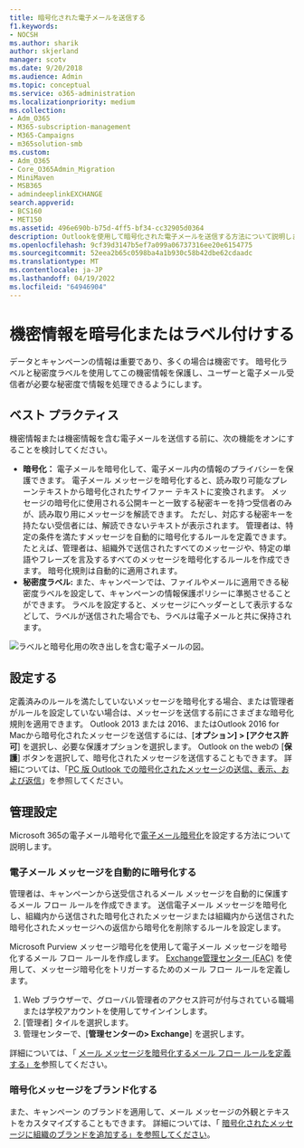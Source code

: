 ```yaml
---
title: 暗号化された電子メールを送信する
f1.keywords:
- NOCSH
ms.author: sharik
author: skjerland
manager: scotv
ms.date: 9/20/2018
ms.audience: Admin
ms.topic: conceptual
ms.service: o365-administration
ms.localizationpriority: medium
ms.collection:
- Adm_O365
- M365-subscription-management
- M365-Campaigns
- m365solution-smb
ms.custom:
- Adm_O365
- Core_O365Admin_Migration
- MiniMaven
- MSB365
- admindeeplinkEXCHANGE
search.appverid:
- BCS160
- MET150
ms.assetid: 496e690b-b75d-4ff5-bf34-cc32905d0364
description: Outlookを使用して暗号化された電子メールを送信する方法について説明します。
ms.openlocfilehash: 9cf39d3147b5ef7a099a06737316ee20e6154775
ms.sourcegitcommit: 52eea2b65c0598ba4a1b930c58b42dbe62cdaadc
ms.translationtype: MT
ms.contentlocale: ja-JP
ms.lasthandoff: 04/19/2022
ms.locfileid: "64946904"
---
```

# <a name="encrypt-or-label-your-sensitive-email"></a>機密情報を暗号化またはラベル付けする

データとキャンペーンの情報は重要であり、多くの場合は機密です。 暗号化ラベルと秘密度ラベルを使用してこの機密情報を保護し、ユーザーと電子メール受信者が必要な秘密度で情報を処理できるようにします。

## <a name="best-practices"></a>ベスト プラクティス

機密情報または機密情報を含む電子メールを送信する前に、次の機能をオンにすることを検討してください。

- **暗号化：** 電子メールを暗号化して、電子メール内の情報のプライバシーを保護できます。 電子メール メッセージを暗号化すると、読み取り可能なプレーンテキストから暗号化されたサイファー テキストに変換されます。 メッセージの暗号化に使用される公開キーと一致する秘密キーを持つ受信者のみが、読み取り用にメッセージを解読できます。 ただし、対応する秘密キーを持たない受信者には、解読できないテキストが表示されます。 管理者は、特定の条件を満たすメッセージを自動的に暗号化するルールを定義できます。 たとえば、管理者は、組織外で送信されたすべてのメッセージや、特定の単語やフレーズを言及するすべてのメッセージを暗号化するルールを作成できます。 暗号化規則は自動的に適用されます。
- **秘密度ラベル:** また、キャンペーンでは、ファイルやメールに適用できる秘密度ラベルを設定して、キャンペーンの情報保護ポリシーに準拠させることができます。 ラベルを設定すると、メッセージにヘッダーとして表示するなどして、ラベルが送信された場合でも、ラベルは電子メールと共に保持されます。

![ラベルと暗号化用の吹き出しを含む電子メールの図。](../media/m365-campaign-email-encrypt.png)

## <a name="set-it-up"></a>設定する

定義済みのルールを満たしていないメッセージを暗号化する場合、または管理者がルールを設定していない場合は、メッセージを送信する前にさまざまな暗号化規則を適用できます。 Outlook 2013 または 2016、またはOutlook 2016 for Macから暗号化されたメッセージを送信するには、[**オプション] > [アクセス許可**] を選択し、必要な保護オプションを選択します。 Outlook on the webの [**保護**] ボタンを選択して、暗号化されたメッセージを送信することもできます。 詳細については、「[PC 版 Outlook での暗号化されたメッセージの送信、表示、および返信](https://support.microsoft.com/en-us/office/send-view-and-reply-to-encrypted-messages-in-outlook-for-pc-eaa43495-9bbb-4fca-922a-df90dee51980)」を参照してください。

## <a name="admin-settings"></a>管理設定

Microsoft 365の電子メール暗号化で[電子メール暗号化](../compliance/email-encryption.md)を設定する方法について説明します。

### <a name="automatically-encrypt-email-messages"></a>電子メール メッセージを自動的に暗号化する

管理者は、キャンペーンから送受信されるメール メッセージを自動的に保護するメール フロー ルールを作成できます。 送信電子メール メッセージを暗号化し、組織内から送信された暗号化されたメッセージまたは組織内から送信された暗号化されたメッセージへの返信から暗号化を削除するルールを設定します。

Microsoft Purview メッセージ暗号化を使用して電子メール メッセージを暗号化するメール フロー ルールを作成します。 <a href="https://go.microsoft.com/fwlink/p/?linkid=2059104" target="_blank">Exchange管理センター (EAC)</a> を使用して、メッセージ暗号化をトリガーするためのメール フロー ルールを定義します。

1. Web ブラウザーで、グローバル管理者のアクセス許可が付与されている職場または学校アカウントを使用してサインインします。
2. [管理者] タイルを選択します。
3. 管理センターで、[**管理センターの> Exchange**] を選択します。

詳細については、「 [メール メッセージを暗号化するメール フロー ルールを定義する」を](../compliance/define-mail-flow-rules-to-encrypt-email.md)参照してください。

### <a name="brand-your-encryption-messages"></a>暗号化メッセージをブランド化する

また、キャンペーン のブランドを適用して、メール メッセージの外観とテキストをカスタマイズすることもできます。 詳細については、「 [暗号化されたメッセージに組織のブランドを追加する」を参照してください](../compliance/email-encryption.md)。